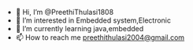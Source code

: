 - 👋 Hi, I’m @PreethiThulasi1808
- 👀 I’m interested in Embedded system,Electronic
- 🌱 I’m currently learning java,embedded
- 📫 How to reach me preethithulasi2004@gmail.com


<!---
PreethiThulasi1808/PreethiThulasi1808 is a ✨ special ✨ repository because its `README.md` (this file) appears on your GitHub profile.
You can click the Preview link to take a look at your changes.
--->
